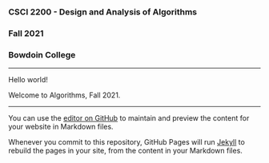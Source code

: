 

### CSCI 2200 - Design and Analysis of Algorithms

### Fall 2021

### Bowdoin College 

-------------


Hello world!


Welcome to Algorithms, Fall 2021. 

------------
You can use the [editor on GitHub](https://github.com/csci-2200-algorithms/fall21/edit/gh-pages/index.md) to maintain and preview the content for your website in Markdown files.

Whenever you commit to this repository, GitHub Pages will run [Jekyll](https://jekyllrb.com/) to rebuild the pages in your site, from the content in your Markdown files.


